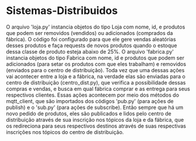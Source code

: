 # Sistemas-Distribuidos

O arquivo 'loja.py' instancia objetos do tipo Loja com nome, id, e produtos que podem ser removidos (vendidos) ou adicionados (comprados da fábrica). O código foi configurado para que ele gere vendas aleatórias desses produtos e faça requests de novos produtos quando o estoque dessa classe de produto esteja abaixo de 25%.
O arquivo 'fabrica.py' instancia objetos do tipo Fabrica com nome, id e produtos que podem ser adicionados (para setar os produtos com que eles trabalham) e removidos (enviados para o centro de distribuição).
Toda vez que uma dessas ações vai acontecer entre a loja e a fábrica, na verdade elas são enviadas para o centro de distribuição (centro_dist.py), que verifica a possibilidade dessas compras e vendas, e busca em qual fábrica comprar e as entrega para seus respectivos clientes.
Essas ações acontecem por meio dos métodos do mqtt_client, que são importados dos códigos 'pub.py' (para ações de publish) e o 'sub.py' (para ações de subscribe).
Então sempre que há um novo pedido de produtos, eles são publicados e lidos pelo centro de distribuição através de sua inscrição nos tópicos da loja e da fábrica, que os redireciona para seus respectivos destinos através de suas respectivas inscrições nos tópicos do centro de distribuição.